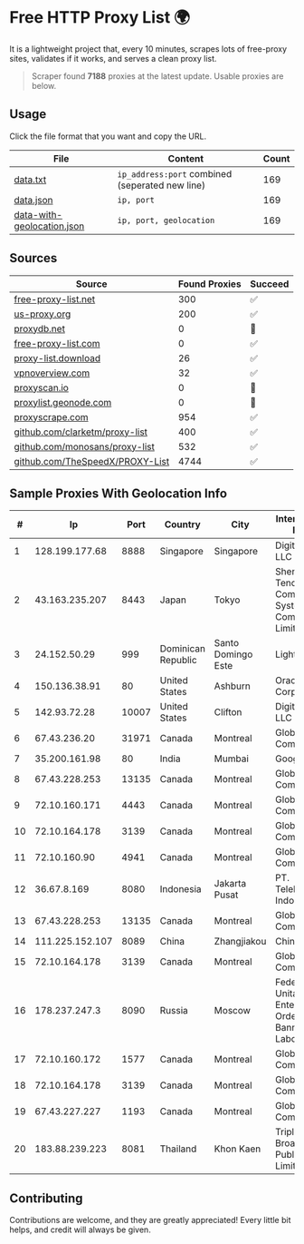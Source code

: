 
# Free HTTP Proxy List 🌍

It is a lightweight project that, every 10 minutes, scrapes lots of free-proxy sites, validates if it works, and serves a clean proxy list.


> Scraper found **7188** proxies at the latest update. Usable proxies are below.

## Usage

Click the file format that you want and copy the URL.


|File|Content|Count|
|----|-------|-----|
|[data.txt](https://raw.githubusercontent.com/themiralay/Proxy-List-World/master/data.txt)|`ip_address:port` combined (seperated new line)|169|
|[data.json](https://raw.githubusercontent.com/themiralay/Proxy-List-World/master/data.json)|`ip, port`|169|
|[data-with-geolocation.json](https://raw.githubusercontent.com/themiralay/Proxy-List-World/master/data-with-geolocation.json)|`ip, port, geolocation`|169|

## Sources

|Source|Found Proxies|Succeed|
|------|-------------|-------|
|[free-proxy-list.net](https://free-proxy-list.net)|300|✅|
|[us-proxy.org](https://www.us-proxy.org)|200|✅|
|[proxydb.net](http://proxydb.net)|0|🚫|
|[free-proxy-list.com](https://free-proxy-list.com/?page=&port=&type%5B%5D=http&type%5B%5D=https&up_time=0&search=Search)|0|✅|
|[proxy-list.download](https://www.proxy-list.download/HTTP)|26|✅|
|[vpnoverview.com](https://vpnoverview.com/privacy/anonymous-browsing/free-proxy-servers)|32|✅|
|[proxyscan.io](https://www.proxyscan.io)|0|🚫|
|[proxylist.geonode.com](https://proxylist.geonode.com/api/proxy-list?limit=300&page=1&sort_by=lastChecked&sort_type=desc&protocols=http,https)|0|🚫|
|[proxyscrape.com](https://api.proxyscrape.com/v2/?request=displayproxies&protocol=http&timeout=10000&country=all&ssl=all&anonymity=all)|954|✅|
|[github.com/clarketm/proxy-list](https://raw.githubusercontent.com/clarketm/proxy-list/master/proxy-list-raw.txt)|400|✅|
|[github.com/monosans/proxy-list](https://raw.githubusercontent.com/monosans/proxy-list/main/proxies/http.txt)|532|✅|
|[github.com/TheSpeedX/PROXY-List](https://raw.githubusercontent.com/TheSpeedX/PROXY-List/master/http.txt)|4744|✅|


## Sample Proxies With Geolocation Info

|#|Ip|Port|Country|City|Internet Service Provider|
|-|--|----|-------|----|-------------------------|
|1|128.199.177.68|8888|Singapore|Singapore|DigitalOcean, LLC|
|2|43.163.235.207|8443|Japan|Tokyo|Shenzhen Tencent Computer Systems Company Limited|
|3|24.152.50.29|999|Dominican Republic|Santo Domingo Este|Lightwave S.R.L|
|4|150.136.38.91|80|United States|Ashburn|Oracle Corporation|
|5|142.93.72.28|10007|United States|Clifton|DigitalOcean, LLC|
|6|67.43.236.20|31971|Canada|Montreal|GloboTech Communications|
|7|35.200.161.98|80|India|Mumbai|Google LLC|
|8|67.43.228.253|13135|Canada|Montreal|GloboTech Communications|
|9|72.10.160.171|4443|Canada|Montreal|GloboTech Communications|
|10|72.10.164.178|3139|Canada|Montreal|GloboTech Communications|
|11|72.10.160.90|4941|Canada|Montreal|GloboTech Communications|
|12|36.67.8.169|8080|Indonesia|Jakarta Pusat|PT. Telekomunikasi Indonesia|
|13|67.43.228.253|13135|Canada|Montreal|GloboTech Communications|
|14|111.225.152.107|8089|China|Zhangjiakou|China Telecom|
|15|72.10.164.178|3139|Canada|Montreal|GloboTech Communications|
|16|178.237.247.3|8090|Russia|Moscow|Federal State Unitary Enterprise of the Order of the Red Banner of Labour "Russ|
|17|72.10.160.172|1577|Canada|Montreal|GloboTech Communications|
|18|72.10.164.178|3139|Canada|Montreal|GloboTech Communications|
|19|67.43.227.227|1193|Canada|Montreal|GloboTech Communications|
|20|183.88.239.223|8081|Thailand|Khon Kaen|Triple T Broadband Public Company Limited|



## Contributing

Contributions are welcome, and they are greatly appreciated! Every
little bit helps, and credit will always be given.


